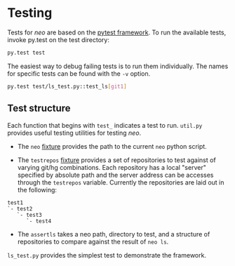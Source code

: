 # Testing

Tests for *neo* are based on the [pytest framework](http://pytest.org/latest/).
To run the available tests, invoke py.test on the test directory:

``` bash
py.test test
```

The easiest way to debug failing tests is to run them individually. The names for specific
tests can be found with the `-v` option.

``` bash
py.test test/ls_test.py::test_ls[git1]
```

## Test structure

Each function that begins with `test_` indicates a test to run. `util.py` provides useful
testing utilities for testing *neo*.

- The `neo` [fixture](http://pytest.org/latest/fixture.html#fixture) provides the path to
  the current `neo` python script.

- The `testrepos` [fixture](http://pytest.org/latest/fixture.html#fixture) provides a set
  of repositories to test against of varying git/hg combinations. Each repository has a local
  "server" specified by absolute path and the server address can be accesses through the 
  `testrepos` variable. Currently the repositories are laid out in the following:

```
test1
`- test2
   `- test3
      `- test4
```

- The `assertls` takes a neo path, directory to test, and a structure of repositories to compare
  against the result of `neo ls`.

`ls_test.py` provides the simplest test to demonstrate the framework.
